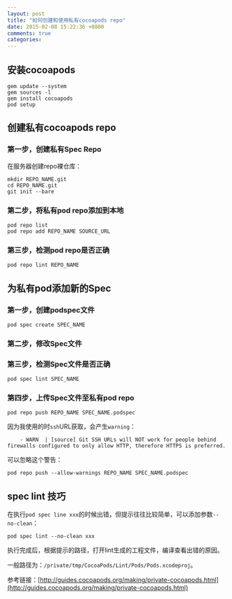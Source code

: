 ```yaml
---
layout: post
title: "如何创建和使用私有cocoapods repo"
date: 2015-02-08 15:22:36 +0800
comments: true
categories: 
---
```


## 安装cocoapods

	gem update --system
	gem sources -l
	gem install cocoapods
	pod setup

## 创建私有cocoapods repo

### 第一步，创建私有Spec Repo

在服务器创建repo裸仓库：

	mkdir REPO_NAME.git
	cd REPO_NAME.git
	git init --bare

### 第二步，将私有pod repo添加到本地

	pod repo list
	pod repo add REPO_NAME SOURCE_URL
	
### 第三步，检测pod repo是否正确

	pod repo lint REPO_NAME
	
## 为私有pod添加新的Spec

### 第一步，创建podspec文件

	pod spec create SPEC_NAME
	
### 第二步，修改Spec文件


### 第三步，检测Spec文件是否正确

	pod spec lint SPEC_NAME
	
### 第四步，上传Spec文件至私有pod repo

	pod repo push REPO_NAME SPEC_NAME.podspec
	
因为我使用的时`ssh`URL获取，会产生`warning`：

	    - WARN  | [source] Git SSH URLs will NOT work for people behind firewalls configured to only allow HTTP, therefore HTTPS is preferred.
	
可以忽略这个警告：

	pod repo push --allow-warnings REPO_NAME SPEC_NAME.podspec
	
## spec lint 技巧

在执行`pod spec line xxx`的时候出错，但提示往往比较简单，可以添加参数`--no-clean`：

	pod spec lint --no-clean xxx
	
执行完成后，根据提示的路径，打开lint生成的工程文件，编译查看出错的原因。

一般路径为：`/private/tmp/CocoaPods/Lint/Pods/Pods.xcodeproj`。


参考链接：[http://guides.cocoapods.org/making/private-cocoapods.html](http://guides.cocoapods.org/making/private-cocoapods.html)
